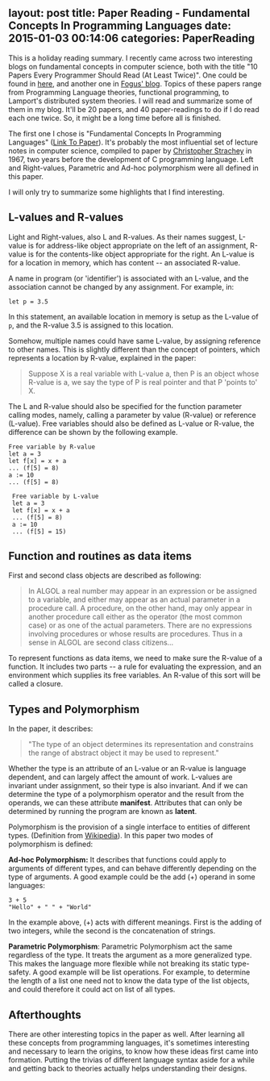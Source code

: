 layout: post
title: Paper Reading - Fundamental Concepts In Programming Languages
date: 2015-01-03 00:14:06
categories: PaperReading
---

This is a holiday reading summary. I recently came across two interesting blogs on fundamental concepts in computer science, both with the title "10 Papers Every Programmer Should Read (At Least Twice)". One could be found in [here](http://web.archive.org/web/20121024173845/http:/blog.objectmentor.com/articles/2009/02/26/10-papers-every-programmer-should-read-at-least-twice), and another one in [Fogus' blog](http://blog.fogus.me/2011/09/08/10-technical-papers-every-programmer-should-read-at-least-twice/). Topics of these papers range from Programming Language theories, functional programming, to Lamport's distributed system theories. I will read and summarize some of them in my blog. It'll be 20 papers, and 40 paper-readings to do if I do read each one twice. So, it might be a long time before all is finished.
<!--more-->
The first one I chose is "Fundamental Concepts In Programming Languages" ([Link To Paper](https://github.com/papers-we-love/papers-we-love/blob/master/plt/fundamental-concepts-in-programming-languages.pdf?raw=true)). It's probably the most influential set of lecture notes in computer science, compiled to paper by [Christopher Strachey](http://en.wikipedia.org/wiki/Christopher_Strachey) in 1967, two years before the development of C programming language. Left and Right-values, Parametric and Ad-hoc polymorphism were all defined in this paper.

I will only try to summarize some highlights that I find interesting.

## L-values and R-values

Light and Right-values, also L and R-values. As their names suggest, L-value is for address-like object appropriate on the left of an assignment, R-value is for the contents-like object appropriate for the right. An L-value is for a location in memory, which has content -- an associated R-value.

A name in program (or 'identifier') is associated with an L-value, and the association cannot be changed by any assignment. For example, in:

    let p = 3.5

In this statement, an available location in memory is setup as the L-value of <code>p</code>, and the R-value 3.5 is assigned to this location.

Somehow, multiple names could have same L-value, by assigning reference to other names. This is slightly different than the concept of pointers, which represents a location by R-value, explained in the paper:

> Suppose X is a real variable with L-value a, then P is an object whose R-value is a, we say the type of P is real pointer and that P 'points to' X.

The L and R-value should also be specified for the function parameter calling modes, namely, calling a parameter by value (R-value) or reference (L-value). Free variables should also be defined as L-value or R-value, the difference can be shown by the following example.

    Free variable by R-value
    let a = 3
    let f[x] = x + a
    ... (f[5] = 8)
    a := 10
    ... (f[5] = 8)

     Free variable by L-value
     let a = 3
     let f[x] = x + a
     ... (f[5] = 8)
     a := 10
     ... (f[5] = 15)


## Function and routines as data items

First and second class objects are described as following:

> In ALGOL a real number may appear in an expression or be assigned to a variable, and either may appear as an actual parameter in a procedure call. A procedure, on the other hand, may only appear in another procedure call either as the operator (the most common case) or as one of the actual parameters. There are no expressions involving procedures or whose results are procedures. Thus in a sense in ALGOL are second class citizens...

To represent functions as data items, we need to make sure the R-value of a function. It includes two parts -- a rule for evaluating the expression, and an environment which supplies its free variables. An R-value of this sort will be called a closure.

## Types and Polymorphism

In the paper, it describes:

> "The type of an object determines its representation and constrains the range of abstract object it may be used to represent."

Whether the type is an attribute of an L-value or an R-value is language dependent, and can largely affect the amount of work. L-values are invariant under assignment, so their type is also invariant. And if we can determine the type of a polymorphism operator and the result from the operands, we can these attribute __manifest__. Attributes that can only be determined by running the program are known as __latent__.

Polymorphism is the provision of a single interface to entities of different types. (Definition from [Wikipedia](http://en.wikipedia.org/wiki/Polymorphism_(computer_science))). In this paper two modes of polymorphism is defined:

__Ad-hoc Polymorphism:__ It describes that functions could apply to arguments of different types, and can behave differently depending on the type of arguments. A good example could be the add (+) operand in some languages:

    3 + 5
    "Hello" + " " + "World"

In the example above, (+) acts with different meanings. First is the adding of two integers, while the second is the concatenation of strings.

__Parametric Polymorphism__: Parametric Polymorphism act the same regardless of the type. It treats the argument as a more generalized type. This makes the language more flexible while not breaking its static type-safety. A good example will be list operations. For example, to determine the length of a list one need not to know the data type of the list objects, and could therefore it could act on list of all types.

## Afterthoughts

There are other interesting topics in the paper as well. After learning all these concepts from programming languages, it's sometimes interesting and necessary to learn the origins, to know how these ideas first came into formation. Putting the trivias of different language syntax aside for a while and getting back to theories actually helps understanding their designs.
